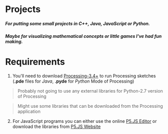 # Projects
##### For putting some small projects in _C++_, _Java_, _JavaScript_ or _Python_.
##### Maybe for visualizing mathematical concepts or little games I've had **_fun_** making.
# Requirements
1. You'll need to download [Processing-3.4+](https://processing.org/download/ "Go to Processing's Official Website") to run Processing sketches (**.pde** files for _Java_, **.pyde** for _Python_ Mode of Processing)
> Probably not going to use any external libraries for Python-2.7 version of Processing

> Might use some libraries that can be downloaded from the Processing application
2. For JavaScript programs you can either use the online [P5.JS Editor](https://editor.p5js.org/ "p5.js Web Editor") or download the libraries from
[P5.JS Website](https://p5js.org/download/ "Download p5.js Libraries")
